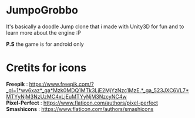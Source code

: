 # JumpoGrobbo
It's basically a doodle Jump clone that i made with Unity3D for fun and to learn more about the engine :P

**P.S** the game is for android only

# Cretits for icons
**Freepik** : https://www.freepik.com/?_gl=1*wv6xaz*_ga*Mzk0MDQ1MTk3LjE2MjYzNzc1MzE.*_ga_523JXC6VL7*MTYyNjM3NzUzMC4xLjEuMTYyNjM3NzcyNC4w
<br>
**Pixel-Perfect** : https://www.flaticon.com/authors/pixel-perfect
<br>
**Smashicons** : https://www.flaticon.com/authors/smashicons

